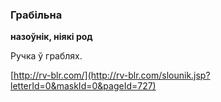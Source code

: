 ### Грабільна
**назоўнік, ніякі род**

Ручка ў граблях.

<a rel="author">[http://rv-blr.com/](http://rv-blr.com/slounik.jsp?letterId=0&maskId=0&pageId=727)</a>
